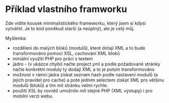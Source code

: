 # Příklad vlastního framworku

Zde vidíte kousek minimalistického frameworku, který jsem si kdysi vytvářel. Je 
to kód poněkud starší (a neúplný), ale je celý můj. 

Myšlenka:
- rozdělení do malých bloků (modulů), které dotají XML a to bude transformováno pomocí XSL, cachování XML bloků
- miniální využití PHP pro práci s textem
- jádro - (v ukázce chybí) načte project.yml a podle požadované stránky načte 
    konkrétní moduly ty dodají XML a to je potom transformováno 
- možnost v rámci jádra získat seznam hash podle nastavení modulů (a jejich
    pravidel pro cache) a poté jedním selectem získat XML pro většinu modulů (bloků) a tím mít stránku velmi rychle.
- použití XSL by rovněž umožnilo mít stejné PHP (XML výstupy) i pro mobilní verzi webu.
  